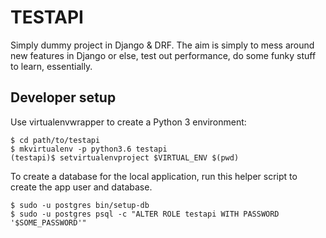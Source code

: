 # TESTAPI

Simply dummy project in Django & DRF. The aim is simply to mess around new features in Django or else, test out performance,
do some funky stuff to learn, essentially.

## Developer setup

Use virtualenvwrapper to create a Python 3 environment:

```
$ cd path/to/testapi
$ mkvirtualenv -p python3.6 testapi
(testapi)$ setvirtualenvproject $VIRTUAL_ENV $(pwd)
```

To create a database for the local application, run this helper script to create the app user and database.

```
$ sudo -u postgres bin/setup-db
$ sudo -u postgres psql -c "ALTER ROLE testapi WITH PASSWORD '$SOME_PASSWORD'"
